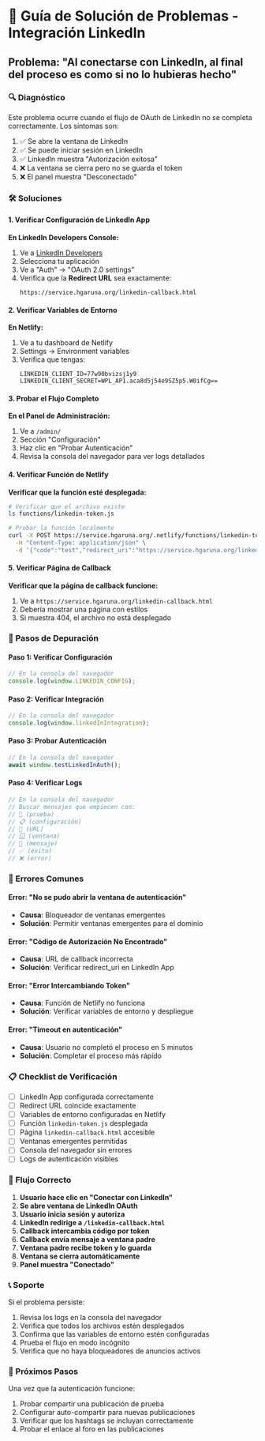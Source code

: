 # 🔗 Guía de Solución de Problemas - Integración LinkedIn

## Problema: "Al conectarse con LinkedIn, al final del proceso es como si no lo hubieras hecho"

### 🔍 Diagnóstico

Este problema ocurre cuando el flujo de OAuth de LinkedIn no se completa correctamente. Los síntomas son:

1. ✅ Se abre la ventana de LinkedIn
2. ✅ Se puede iniciar sesión en LinkedIn
3. ✅ LinkedIn muestra "Autorización exitosa"
4. ❌ La ventana se cierra pero no se guarda el token
5. ❌ El panel muestra "Desconectado"

### 🛠️ Soluciones

#### 1. Verificar Configuración de LinkedIn App

**En LinkedIn Developers Console:**

1. Ve a [LinkedIn Developers](https://www.linkedin.com/developers/)
2. Selecciona tu aplicación
3. Ve a "Auth" → "OAuth 2.0 settings"
4. Verifica que la **Redirect URL** sea exactamente:
   ```
   https://service.hgaruna.org/linkedin-callback.html
   ```

#### 2. Verificar Variables de Entorno

**En Netlify:**

1. Ve a tu dashboard de Netlify
2. Settings → Environment variables
3. Verifica que tengas:
   ```
   LINKEDIN_CLIENT_ID=77w90bvizsj1y9
   LINKEDIN_CLIENT_SECRET=WPL_AP1.aca8d5j54e9SZ5p5.W0ifCg==
   ```

#### 3. Probar el Flujo Completo

**En el Panel de Administración:**

1. Ve a `/admin/`
2. Sección "Configuración"
3. Haz clic en "Probar Autenticación"
4. Revisa la consola del navegador para ver logs detallados

#### 4. Verificar Función de Netlify

**Verificar que la función esté desplegada:**

```bash
# Verificar que el archivo existe
ls functions/linkedin-token.js

# Probar la función localmente
curl -X POST https://service.hgaruna.org/.netlify/functions/linkedin-token \
  -H "Content-Type: application/json" \
  -d '{"code":"test","redirect_uri":"https://service.hgaruna.org/linkedin-callback.html"}'
```

#### 5. Verificar Página de Callback

**Verificar que la página de callback funcione:**

1. Ve a `https://service.hgaruna.org/linkedin-callback.html`
2. Debería mostrar una página con estilos
3. Si muestra 404, el archivo no está desplegado

### 🔧 Pasos de Depuración

#### Paso 1: Verificar Configuración
```javascript
// En la consola del navegador
console.log(window.LINKEDIN_CONFIG);
```

#### Paso 2: Verificar Integración
```javascript
// En la consola del navegador
console.log(window.linkedInIntegration);
```

#### Paso 3: Probar Autenticación
```javascript
// En la consola del navegador
await window.testLinkedInAuth();
```

#### Paso 4: Verificar Logs
```javascript
// En la consola del navegador
// Buscar mensajes que empiecen con:
// 🧪 (prueba)
// 📋 (configuración)
// 🔗 (URL)
// 🪟 (ventana)
// 📨 (mensaje)
// ✅ (éxito)
// ❌ (error)
```

### 🚨 Errores Comunes

#### Error: "No se pudo abrir la ventana de autenticación"
- **Causa**: Bloqueador de ventanas emergentes
- **Solución**: Permitir ventanas emergentes para el dominio

#### Error: "Código de Autorización No Encontrado"
- **Causa**: URL de callback incorrecta
- **Solución**: Verificar redirect_uri en LinkedIn App

#### Error: "Error Intercambiando Token"
- **Causa**: Función de Netlify no funciona
- **Solución**: Verificar variables de entorno y despliegue

#### Error: "Timeout en autenticación"
- **Causa**: Usuario no completó el proceso en 5 minutos
- **Solución**: Completar el proceso más rápido

### 📋 Checklist de Verificación

- [ ] LinkedIn App configurada correctamente
- [ ] Redirect URL coincide exactamente
- [ ] Variables de entorno configuradas en Netlify
- [ ] Función `linkedin-token.js` desplegada
- [ ] Página `linkedin-callback.html` accesible
- [ ] Ventanas emergentes permitidas
- [ ] Consola del navegador sin errores
- [ ] Logs de autenticación visibles

### 🔄 Flujo Correcto

1. **Usuario hace clic en "Conectar con LinkedIn"**
2. **Se abre ventana de LinkedIn OAuth**
3. **Usuario inicia sesión y autoriza**
4. **LinkedIn redirige a `/linkedin-callback.html`**
5. **Callback intercambia código por token**
6. **Callback envía mensaje a ventana padre**
7. **Ventana padre recibe token y lo guarda**
8. **Ventana se cierra automáticamente**
9. **Panel muestra "Conectado"**

### 📞 Soporte

Si el problema persiste:

1. Revisa los logs en la consola del navegador
2. Verifica que todos los archivos estén desplegados
3. Confirma que las variables de entorno estén configuradas
4. Prueba el flujo en modo incógnito
5. Verifica que no haya bloqueadores de anuncios activos

### 🎯 Próximos Pasos

Una vez que la autenticación funcione:

1. Probar compartir una publicación de prueba
2. Configurar auto-compartir para nuevas publicaciones
3. Verificar que los hashtags se incluyan correctamente
4. Probar el enlace al foro en las publicaciones 